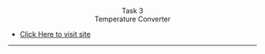 <center>Task 3 <br> Temperature Converter</center>


- [Click Here to visit site](https://someshwarreddy18.github.io/OIBGRIP/Task%203/)

<hr>


